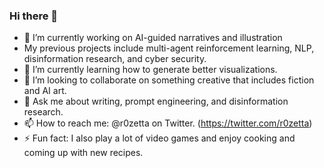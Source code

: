 ### Hi there 👋

- 🔭 I’m currently working on AI-guided narratives and illustration
- My previous projects include multi-agent reinforcement learning, NLP, disinformation research, and cyber security.
- 🌱 I’m currently learning how to generate better visualizations.
- 👯 I’m looking to collaborate on something creative that includes fiction and AI art.
- 💬 Ask me about writing, prompt engineering, and disinformation research.
- 📫 How to reach me: @r0zetta on Twitter. (https://twitter.com/r0zetta)
- ⚡ Fun fact: I also play a lot of video games and enjoy cooking and coming up with new recipes.
